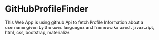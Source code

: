 # GitHubProfileFinder
This Web App is using github Api to fetch Profile Information about a username given by the user.
languages and frameworks used : javascript, html, css, bootstrap, materialize.
